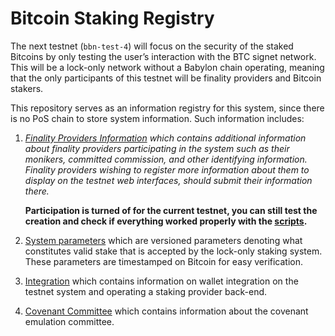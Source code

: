 # Bitcoin Staking Registry

The next testnet (`bbn-test-4`) will focus on the security of the
staked Bitcoins by only testing the user’s interaction with the
BTC signet network.
This will be a lock-only network without a Babylon chain operating,
meaning that the only participants of this testnet will be finality providers
and Bitcoin stakers.

This repository serves as an information registry for this system,
since there is no PoS chain to store system information.
Such information includes:
1. *[Finality Providers Information](./finality-providers)
   which contains additional information about
   finality providers participating in the system such as their monikers,
   committed commission, and other identifying information.
   Finality providers wishing to register more information about them to
   display on the testnet web interfaces, should submit their information
   there.*

   __Participation is turned of for the current testnet, you can still
   test the creation and check if everything worked properly with the
   [scripts](./finality-providers/scripts/).__
2. [System parameters](./parameters)
   which are versioned parameters denoting what constitutes
   valid stake that is accepted by the lock-only staking system.
   These parameters are timestamped on Bitcoin for easy verification.
3. [Integration](./integration)
   which contains information on wallet integration on the testnet system and
   operating a staking provider back-end.
4. [Covenant Committee](./covenant-committee)
   which contains information about the covenant emulation committee.
